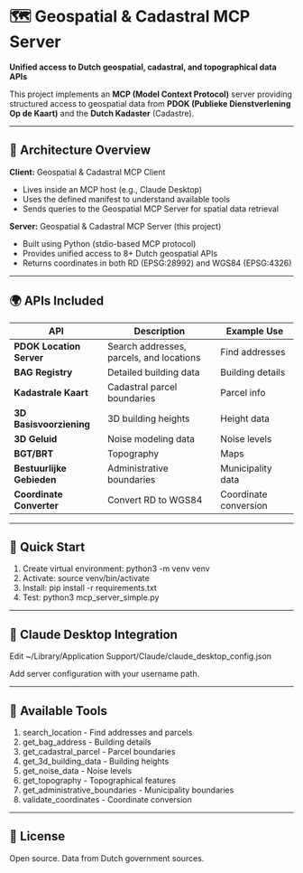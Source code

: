 # 🗺️ Geospatial & Cadastral MCP Server

**Unified access to Dutch geospatial, cadastral, and topographical data APIs**

This project implements an **MCP (Model Context Protocol)** server providing structured access to geospatial data from **PDOK (Publieke Dienstverlening Op de Kaart)** and the **Dutch Kadaster** (Cadastre).

---

## 🧠 Architecture Overview

**Client:** Geospatial & Cadastral MCP Client
- Lives inside an MCP host (e.g., Claude Desktop)
- Uses the defined manifest to understand available tools
- Sends queries to the Geospatial MCP Server for spatial data retrieval

**Server:** Geospatial & Cadastral MCP Server (this project)
- Built using Python (stdio-based MCP protocol)
- Provides unified access to 8+ Dutch geospatial APIs
- Returns coordinates in both RD (EPSG:28992) and WGS84 (EPSG:4326)

---

## 🌍 APIs Included

| API | Description | Example Use |
|-----|-------------|-------------|
| **PDOK Location Server** | Search addresses, parcels, and locations | Find addresses |
| **BAG Registry** | Detailed building data | Building details |
| **Kadastrale Kaart** | Cadastral parcel boundaries | Parcel info |
| **3D Basisvoorziening** | 3D building heights | Height data |
| **3D Geluid** | Noise modeling data | Noise levels |
| **BGT/BRT** | Topography | Maps |
| **Bestuurlijke Gebieden** | Administrative boundaries | Municipality data |
| **Coordinate Converter** | Convert RD to WGS84 | Coordinate conversion |

---

## 🚀 Quick Start

1. Create virtual environment: python3 -m venv venv
2. Activate: source venv/bin/activate
3. Install: pip install -r requirements.txt
4. Test: python3 mcp_server_simple.py

---

## 🔌 Claude Desktop Integration

Edit ~/Library/Application Support/Claude/claude_desktop_config.json

Add server configuration with your username path.

---

## 📡 Available Tools

1. search_location - Find addresses and parcels
2. get_bag_address - Building details
3. get_cadastral_parcel - Parcel boundaries
4. get_3d_building_data - Building heights
5. get_noise_data - Noise levels
6. get_topography - Topographical features
7. get_administrative_boundaries - Municipality boundaries
8. validate_coordinates - Coordinate conversion

---

## 📝 License

Open source. Data from Dutch government sources.
